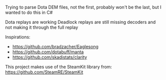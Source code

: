 Trying to parse Dota DEM files, not the first, probably won't be the last, but I wanted to do this in C#

Dota replays are working
Deadlock replays are still missing decoders and not making it through the full replay

Inspirations:
- https://github.com/bradzacher/Eaglesong
- https://github.com/dotabuff/manta
- https://github.com/skadistats/clarity

This project makes use of the SteamKit library from: https://github.com/SteamRE/SteamKit
